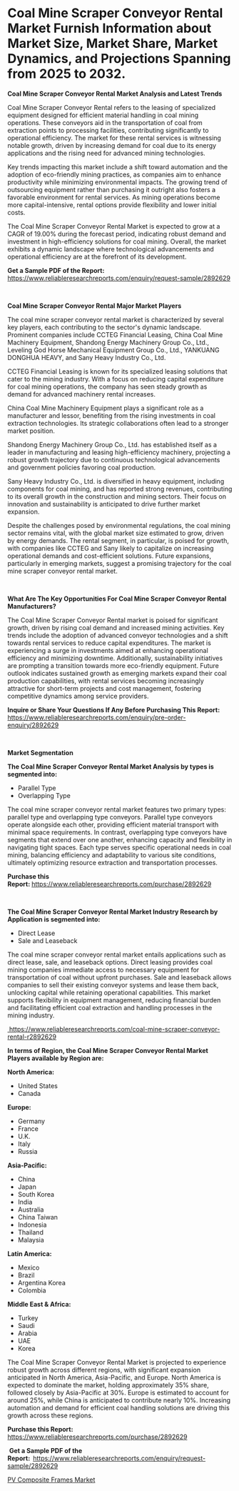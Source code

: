 <p><h1>Coal Mine Scraper Conveyor Rental Market Furnish Information about Market Size, Market Share, Market Dynamics, and Projections Spanning from 2025 to 2032.</h1></p><p><strong>Coal Mine Scraper Conveyor Rental Market Analysis and Latest Trends</strong></p>
<p><p>Coal Mine Scraper Conveyor Rental refers to the leasing of specialized equipment designed for efficient material handling in coal mining operations. These conveyors aid in the transportation of coal from extraction points to processing facilities, contributing significantly to operational efficiency. The market for these rental services is witnessing notable growth, driven by increasing demand for coal due to its energy applications and the rising need for advanced mining technologies.</p><p>Key trends impacting this market include a shift toward automation and the adoption of eco-friendly mining practices, as companies aim to enhance productivity while minimizing environmental impacts. The growing trend of outsourcing equipment rather than purchasing it outright also fosters a favorable environment for rental services. As mining operations become more capital-intensive, rental options provide flexibility and lower initial costs.</p><p>The Coal Mine Scraper Conveyor Rental Market is expected to grow at a CAGR of 19.00% during the forecast period, indicating robust demand and investment in high-efficiency solutions for coal mining. Overall, the market exhibits a dynamic landscape where technological advancements and operational efficiency are at the forefront of its development.</p></p>
<p><strong>Get a Sample PDF of the Report:&nbsp;</strong> <a href="https://www.reliableresearchreports.com/enquiry/request-sample/2892629?utm_campaign=2233&utm_medium=2&utm_source=Github&utm_content=ia&utm_term=15032025&utm_id=coal-mine-scraper-conveyor-rental">https://www.reliableresearchreports.com/enquiry/request-sample/2892629</a></p>
<p>&nbsp;</p>
<p><strong>Coal Mine Scraper Conveyor Rental Major Market Players</strong></p>
<p><p>The coal mine scraper conveyor rental market is characterized by several key players, each contributing to the sector's dynamic landscape. Prominent companies include CCTEG Financial Leasing, China Coal Mine Machinery Equipment, Shandong Energy Machinery Group Co., Ltd., Leveling God Horse Mechanical Equipment Group Co., Ltd., YANKUANG DONGHUA HEAVY, and Sany Heavy Industry Co., Ltd. </p><p>CCTEG Financial Leasing is known for its specialized leasing solutions that cater to the mining industry. With a focus on reducing capital expenditure for coal mining operations, the company has seen steady growth as demand for advanced machinery rental increases. </p><p>China Coal Mine Machinery Equipment plays a significant role as a manufacturer and lessor, benefiting from the rising investments in coal extraction technologies. Its strategic collaborations often lead to a stronger market position. </p><p>Shandong Energy Machinery Group Co., Ltd. has established itself as a leader in manufacturing and leasing high-efficiency machinery, projecting a robust growth trajectory due to continuous technological advancements and government policies favoring coal production.</p><p>Sany Heavy Industry Co., Ltd. is diversified in heavy equipment, including components for coal mining, and has reported strong revenues, contributing to its overall growth in the construction and mining sectors. Their focus on innovation and sustainability is anticipated to drive further market expansion.</p><p>Despite the challenges posed by environmental regulations, the coal mining sector remains vital, with the global market size estimated to grow, driven by energy demands. The rental segment, in particular, is poised for growth, with companies like CCTEG and Sany likely to capitalize on increasing operational demands and cost-efficient solutions. Future expansions, particularly in emerging markets, suggest a promising trajectory for the coal mine scraper conveyor rental market.</p></p>
<p>&nbsp;</p>
<p><strong>What Are The Key Opportunities For Coal Mine Scraper Conveyor Rental Manufacturers?</strong></p>
<p><p>The Coal Mine Scraper Conveyor Rental market is poised for significant growth, driven by rising coal demand and increased mining activities. Key trends include the adoption of advanced conveyor technologies and a shift towards rental services to reduce capital expenditures. The market is experiencing a surge in investments aimed at enhancing operational efficiency and minimizing downtime. Additionally, sustainability initiatives are prompting a transition towards more eco-friendly equipment. Future outlook indicates sustained growth as emerging markets expand their coal production capabilities, with rental services becoming increasingly attractive for short-term projects and cost management, fostering competitive dynamics among service providers.</p></p>
<p><strong>Inquire or Share Your Questions If Any Before Purchasing This Report:</strong> <a href="https://www.reliableresearchreports.com/enquiry/pre-order-enquiry/2892629?utm_campaign=2233&utm_medium=2&utm_source=Github&utm_content=ia&utm_term=15032025&utm_id=coal-mine-scraper-conveyor-rental">https://www.reliableresearchreports.com/enquiry/pre-order-enquiry/2892629</a></p>
<p>&nbsp;</p>
<p><strong>Market Segmentation</strong></p>
<p><strong>The Coal Mine Scraper Conveyor Rental Market Analysis by types is segmented into:</strong></p>
<p><ul><li>Parallel Type</li><li>Overlapping Type</li></ul></p>
<p><p>The coal mine scraper conveyor rental market features two primary types: parallel type and overlapping type conveyors. Parallel type conveyors operate alongside each other, providing efficient material transport with minimal space requirements. In contrast, overlapping type conveyors have segments that extend over one another, enhancing capacity and flexibility in navigating tight spaces. Each type serves specific operational needs in coal mining, balancing efficiency and adaptability to various site conditions, ultimately optimizing resource extraction and transportation processes.</p></p>
<p><strong>Purchase this Report:&nbsp;</strong><a href="https://www.reliableresearchreports.com/purchase/2892629?utm_campaign=2233&utm_medium=2&utm_source=Github&utm_content=ia&utm_term=15032025&utm_id=coal-mine-scraper-conveyor-rental">https://www.reliableresearchreports.com/purchase/2892629</a></p>
<p>&nbsp;</p>
<p><strong>The Coal Mine Scraper Conveyor Rental Market Industry Research by Application is segmented into:</strong></p>
<p><ul><li>Direct Lease</li><li>Sale and Leaseback</li></ul></p>
<p><p>The coal mine scraper conveyor rental market entails applications such as direct lease, sale, and leaseback options. Direct leasing provides coal mining companies immediate access to necessary equipment for transportation of coal without upfront purchases. Sale and leaseback allows companies to sell their existing conveyor systems and lease them back, unlocking capital while retaining operational capabilities. This market supports flexibility in equipment management, reducing financial burden and facilitating efficient coal extraction and handling processes in the mining industry.</p></p>
<p><a href="https://www.reliableresearchreports.com/coal-mine-scraper-conveyor-rental-r2892629?utm_campaign=2233&utm_medium=2&utm_source=Github&utm_content=ia&utm_term=15032025&utm_id=coal-mine-scraper-conveyor-rental">&nbsp;https://www.reliableresearchreports.com/coal-mine-scraper-conveyor-rental-r2892629</a></p>
<p><strong>In terms of Region, the Coal Mine Scraper Conveyor Rental Market Players available by Region are:</strong></p>
<p>
    <p> <strong> North America: </strong>
        <ul>
            <li>United States</li>
            <li>Canada</li>
        </ul>
        </p> 
    <p> <strong> Europe: </strong>
        <ul>
            <li>Germany</li>
            <li>France</li>
            <li>U.K.</li>
            <li>Italy</li>
            <li>Russia</li>
        </ul>
        </p> 
    <p> <strong> Asia-Pacific: </strong>
        <ul>
            <li>China</li>
            <li>Japan</li>
            <li>South Korea</li>
            <li>India</li>
            <li>Australia</li>
            <li>China Taiwan</li>
            <li>Indonesia</li>
            <li>Thailand</li>
            <li>Malaysia</li>
        </ul>
        </p> 
    <p> <strong> Latin America: </strong>
        <ul>
            <li>Mexico</li>
            <li>Brazil</li>
            <li>Argentina Korea</li>
            <li>Colombia</li>
        </ul>
        </p> 
    <p> <strong> Middle East & Africa: </strong>
        <ul>
            <li>Turkey</li>
            <li>Saudi</li>
            <li>Arabia</li>
            <li>UAE</li>
            <li>Korea</li>
        </ul>
    </p>
    </p>
<p><p>The Coal Mine Scraper Conveyor Rental Market is projected to experience robust growth across different regions, with significant expansion anticipated in North America, Asia-Pacific, and Europe. North America is expected to dominate the market, holding approximately 35% share, followed closely by Asia-Pacific at 30%. Europe is estimated to account for around 25%, while China is anticipated to contribute nearly 10%. Increasing automation and demand for efficient coal handling solutions are driving this growth across these regions.</p></p>
<p><strong>Purchase this Report: </strong><a href="https://www.reliableresearchreports.com/purchase/2892629?utm_campaign=2233&utm_medium=2&utm_source=Github&utm_content=ia&utm_term=15032025&utm_id=coal-mine-scraper-conveyor-rental">https://www.reliableresearchreports.com/purchase/2892629</a></p>
<p>&nbsp;<strong>Get a Sample PDF of the Report:&nbsp;&nbsp;</strong><a href="https://www.reliableresearchreports.com/enquiry/request-sample/2892629?utm_campaign=2233&utm_medium=2&utm_source=Github&utm_content=ia&utm_term=15032025&utm_id=coal-mine-scraper-conveyor-rental">https://www.reliableresearchreports.com/enquiry/request-sample/2892629</a></p>
<p><strong></strong></p>
<p><p><a href="https://github.com/NarcisoFerry/Market-Research-Report-List-1/blob/main/pv-composite-frames-market.md?utm_campaign=2233&utm_medium=2&utm_source=Github&utm_content=ia&utm_term=15032025&utm_id=coal-mine-scraper-conveyor-rental">PV Composite Frames Market</a></p></p>
